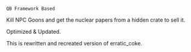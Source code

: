 ``QB Framework Based``

Kill NPC Goons and get the nuclear papers from a hidden crate to sell it.

Optimized & Updated.

This is rewritten and recreated version of erratic_coke.
